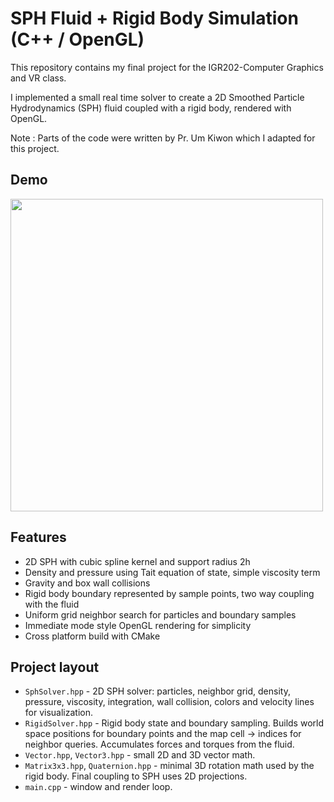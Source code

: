 # SPH Fluid + Rigid Body Simulation (C++ / OpenGL)

This repository contains my final project for the IGR202-Computer Graphics and VR class.

I implemented a small real time solver to create a 2D Smoothed Particle Hydrodynamics (SPH) fluid coupled with a rigid body, rendered with OpenGL. 

Note : Parts of the code were written by Pr. Um Kiwon which I adapted for this project.


## Demo

<img src="final.gif" width="500"/>


## Features

- 2D SPH with cubic spline kernel and support radius 2h
- Density and pressure using Tait equation of state, simple viscosity term
- Gravity and box wall collisions
- Rigid body boundary represented by sample points, two way coupling with the fluid
- Uniform grid neighbor search for particles and boundary samples
- Immediate mode style OpenGL rendering for simplicity
- Cross platform build with CMake

## Project layout
- `SphSolver.hpp` - 2D SPH solver: particles, neighbor grid, density, pressure, viscosity, integration, wall collision, colors and velocity lines for visualization.
- `RigidSolver.hpp` - Rigid body state and boundary sampling. Builds world space positions for boundary points and the map cell -> indices for neighbor queries. Accumulates forces and torques from the fluid.
- `Vector.hpp`, `Vector3.hpp` - small 2D and 3D vector math.
- `Matrix3x3.hpp`, `Quaternion.hpp` - minimal 3D rotation math used by the rigid body. Final coupling to SPH uses 2D projections.
- `main.cpp` - window and render loop. 

